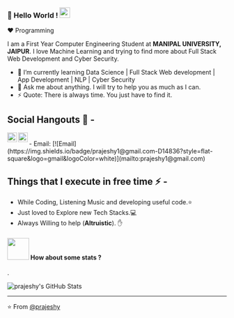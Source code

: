 ### 👋 Hello World !  <img src="https://github.com/TheDudeThatCode/TheDudeThatCode/blob/master/Assets/Earth.gif" width="24px">
  
:heart: Programming 
  
I am a First Year Computer Engineering Student at **MANIPAL UNIVERSITY, JAIPUR**. I love Machine Learning and trying to find more about Full Stack Web Development and Cyber Security. 

- 🌱 I’m currently learning Data Science | Full Stack Web development | App Development | NLP | Cyber Security
- 💬 Ask me about anything. I will try to help you as much as I can.
- ⚡ Quote: There is always time. You just have to find it.

## Social Hangouts 💬 -

<a href="https://instagram.com/_prajeshy">
  <img align="left" alt="Prajesh Yeotikar | Instagram" width="22px" src="https://cdn.jsdelivr.net/npm/simple-icons@v3/icons/instagram.svg" />
  </a>
  <a href="https://twitter.com/_prajeshy">
  <img align="left" alt="Prajesh Yeotikar| Twitter" width="22px" src="https://cdn.jsdelivr.net/npm/simple-icons@v3/icons/twitter.svg" />
</a>
</br>
- Email: [![Email](https://img.shields.io/badge/prajeshy1@gmail.com-D14836?style=flat-square&logo=gmail&logoColor=white)](mailto:prajeshy1@gmail.com)


  
## Things that I execute in free time ⚡ -  
  - While Coding, Listening Music and developing useful code.⭐️
  - Just loved to Explore new Tech Stacks.💻
  - Always Willing to help (**Altruistic**). ✋ 


#### <img src="https://media.giphy.com/media/VgCDAzcKvsR6OM0uWg/giphy.gif" width="50"> How about some stats ?
  
.    
   
![prajeshy's GitHub Stats](https://github-readme-stats.vercel.app/api?username=prajeshy&hide=["stars"]&show_icons=true)

-------

⭐️ From [@prajeshy](https://github.com/prajeshy)
